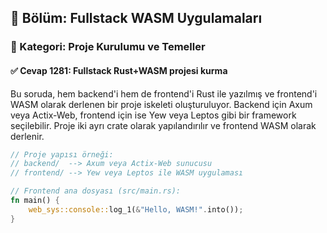 ## 📘 Bölüm: Fullstack WASM Uygulamaları
### 🔹 Kategori: Proje Kurulumu ve Temeller
#### ✅ Cevap 1281: Fullstack Rust+WASM projesi kurma

Bu soruda, hem backend'i hem de frontend'i Rust ile yazılmış ve frontend'i WASM olarak derlenen bir proje iskeleti oluşturuluyor. Backend için Axum veya Actix-Web, frontend için ise Yew veya Leptos gibi bir framework seçilebilir. Proje iki ayrı crate olarak yapılandırılır ve frontend WASM olarak derlenir.

```rust
// Proje yapısı örneği:
// backend/  --> Axum veya Actix-Web sunucusu
// frontend/ --> Yew veya Leptos ile WASM uygulaması

// Frontend ana dosyası (src/main.rs):
fn main() {
    web_sys::console::log_1(&"Hello, WASM!".into());
}
```
